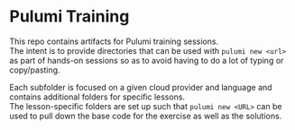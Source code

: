 # Pulumi Training

This repo contains artifacts for Pulumi training sessions.  
The intent is to provide directories that can be used with `pulumi new <url>` as part of hands-on sessions so as to avoid having to do a lot of typing or copy/pasting.

Each subfolder is focused on a given cloud provider and language and contains additional folders for specific lessons.  
The lesson-specific folders are set up such that `pulumi new <URL>` can be used to pull down the base code for the exercise as well as the solutions.
